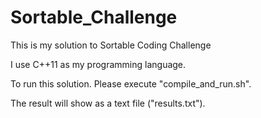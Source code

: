 # Sortable_Challenge
This is my solution to Sortable Coding Challenge

I use C++11 as my programming language.

To run this solution. Please execute "compile_and_run.sh".

The result will show as a text file ("results.txt").
